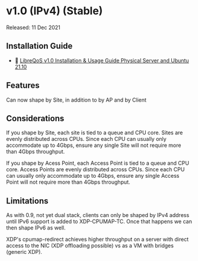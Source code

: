 # v1.0 (IPv4) (Stable)

Released: 11 Dec 2021

## Installation Guide
- 📄 [LibreQoS v1.0 Installation & Usage Guide Physical Server and Ubuntu 21.10](https://github.com/rchac/LibreQoS/wiki/LibreQoS-v1.0-Installation-&-Usage-Guide---Physical-Server-and-Ubuntu-21.10)

## Features

Can now shape by Site, in addition to by AP and by Client

## Considerations

If you shape by Site, each site is tied to a queue and CPU core. Sites are evenly distributed across CPUs. Since each CPU can usually only accommodate up to 4Gbps, ensure any single Site will not require more than 4Gbps throughput.

If you shape by Acess Point, each Access Point is tied to a queue and CPU core. Access Points are evenly distributed across CPUs. Since each CPU can usually only accommodate up to 4Gbps, ensure any single Access Point will not require more than 4Gbps throughput.

## Limitations

As with 0.9, not yet dual stack, clients can only be shaped by IPv4 address until IPv6 support is added to XDP-CPUMAP-TC. Once that happens we can then shape IPv6 as well.

XDP's cpumap-redirect achieves higher throughput on a server with direct access to the NIC (XDP offloading possible) vs as a VM with bridges (generic XDP).
